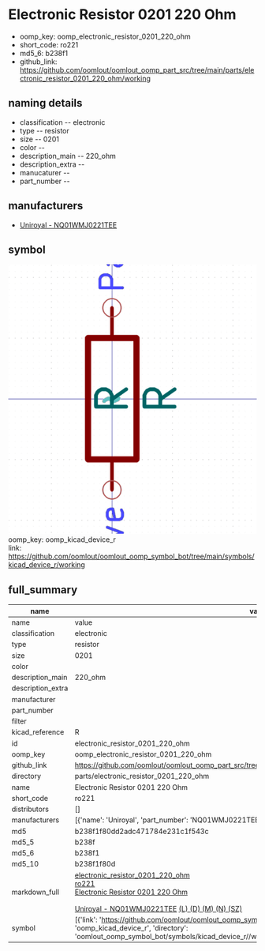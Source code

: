 # Electronic Resistor 0201 220 Ohm

  
* oomp_key: oomp_electronic_resistor_0201_220_ohm 
* short_code: ro221
* md5_6: b238f1  
* github_link: https://github.com/oomlout/oomlout_oomp_part_src/tree/main/parts/electronic_resistor_0201_220_ohm/working  
## naming details
* classification -- electronic
* type -- resistor
* size -- 0201
* color -- 
* description_main -- 220_ohm
* description_extra -- 
* manucaturer -- 
* part_number -- 


## manufacturers
* [Uniroyal - NQ01WMJ0221TEE]()  

## symbol

![](symbol/0/working/working_600.png)  
oomp_key: oomp_kicad_device_r  
link: https://github.com/oomlout/oomlout_oomp_symbol_bot/tree/main/symbols/kicad_device_r/working  


## full_summary
| name | value | 
| --- | --- | 
| name | value | 
| classification | electronic | 
| type | resistor | 
| size | 0201 | 
| color |  | 
| description_main | 220_ohm | 
| description_extra |  | 
| manufacturer |  | 
| part_number |  | 
| filter |  | 
| kicad_reference | R | 
| id | electronic_resistor_0201_220_ohm | 
| oomp_key | oomp_electronic_resistor_0201_220_ohm | 
| github_link | https://github.com/oomlout/oomlout_oomp_part_src/tree/main/parts/electronic_resistor_0201_220_ohm/working | 
| directory | parts/electronic_resistor_0201_220_ohm | 
| name | Electronic Resistor 0201 220 Ohm | 
| short_code | ro221 | 
| distributors | [] | 
| manufacturers | [{'name': 'Uniroyal', 'part_number': 'NQ01WMJ0221TEE', 'link': '', 'id': 'manufacturer_uniroyal'}] | 
| md5 | b238f1f80dd2adc471784e231c1f543c | 
| md5_5 | b238f | 
| md5_6 | b238f1 | 
| md5_10 | b238f1f80d | 
| markdown_full | [electronic_resistor_0201_220_ohm](https://github.com/oomlout/oomlout_oomp_part_src/tree/main/parts/electronic_resistor_0201_220_ohm/working)<br>[ro221](https://github.com/oomlout/oomlout_oomp_part_src/tree/main/parts/electronic_resistor_0201_220_ohm/working)<br>[Electronic Resistor 0201 220 Ohm](https://github.com/oomlout/oomlout_oomp_part_src/tree/main/parts/electronic_resistor_0201_220_ohm/working)<br><br>[Uniroyal - NQ01WMJ0221TEE]() [(L)  ](https://www.lcsc.com/search?q=NQ01WMJ0221TEE)[(D)  ](https://www.digikey.com/en/products?keywords=NQ01WMJ0221TEE)[(M)  ](https://www.mouser.com/Search/Refine?Keyword=NQ01WMJ0221TEE)[(N)  ](https://www.newark.com/search?st=NQ01WMJ0221TEE)[(SZ)  ](https://so.szlcsc.com/global.html?k=NQ01WMJ0221TEE)<br> | 
| symbol | [{'link': 'https://github.com/oomlout/oomlout_oomp_symbol_bot/tree/main/symbols/kicad_device_r', 'oomp_key': 'oomp_kicad_device_r', 'directory': 'oomlout_oomp_symbol_bot/symbols/kicad_device_r//working/working.kicad_sym'}] | 
